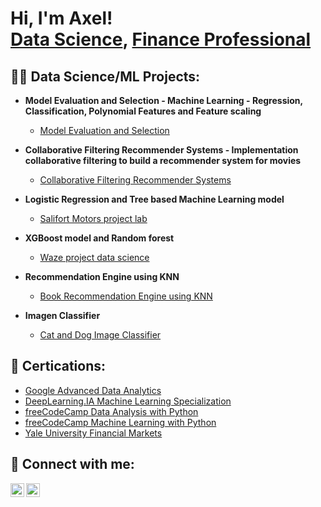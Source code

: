 <h1>Hi, I'm Axel! <br/><a href="https://github.com/axelengelmann">Data Science</a>, <a href="https://www.linkedin.com/in/axel-engelmann/?locale=en_US">Finance Professional</a>

<h2>👨‍💻 Data Science/ML Projects:</h2>

- <b>Model Evaluation and Selection - Machine Learning - Regression, Classification, Polynomial Features and Feature scaling</b>
  - [Model Evaluation and Selection](https://github.com/axelengelmann/datascience_portfolio_axelengelmann/blob/main/Model_Evaluation_and_Selection_ML.ipynb)
 
- <b>Collaborative Filtering Recommender Systems - Implementation collaborative filtering to build a recommender system for movies </b>
  - [Collaborative Filtering Recommender Systems](https://github.com/axelengelmann/datascience_portfolio_axelengelmann/blob/main/Collaborative_Filtering_Recommender_Systems.ipynb)

- <b>Logistic Regression and Tree based Machine Learning model</b>
  - [Salifort Motors project lab](https://github.com/axelengelmann/datascience_portfolio_axelengelmann/blob/main/Salifort_Motors_project_lab.ipynb)
 
- <b>XGBoost model and Random forest</b>
  - [Waze project data science](https://github.com/axelengelmann/datascience_portfolio_axelengelmann/blob/main/waze_project_data_science.ipynb)
 
- <b>Recommendation Engine using KNN</b>
  - [Book Recommendation Engine using KNN](https://github.com/axelengelmann/datascience_portfolio_axelengelmann/blob/main/Book_recommendation.ipynb)
 
- <b>Imagen Classifier</b>
  - [Cat and Dog Image Classifier](https://github.com/axelengelmann/datascience_portfolio_axelengelmann/blob/main/cat_dog_fcc.ipynb)
 

 

 
  



<h2> 📄 Certications:</h2>

- [Google Advanced Data Analytics](https://www.coursera.org/account/accomplishments/specialization/certificate/949J87NUF6WY)
- [DeepLearning.IA Machine Learning Specialization](https://www.coursera.org/account/accomplishments/specialization/certificate/382H3V57VPS4)
- [freeCodeCamp Data Analysis with Python](https://www.freecodecamp.org/certification/axelengelmann/data-analysis-with-python-v7)
- [freeCodeCamp Machine Learning with Python](https://www.freecodecamp.org/certification/axelengelmann/machine-learning-with-python-v7)
- [Yale University Financial Markets](https://www.coursera.org/account/accomplishments/verify/L3UMJBUN7UR4?utm_source=link&utm_medium=certificate&utm_content=cert_image&utm_campaign=sharing_cta&utm_product=course)


<h2> 🤳 Connect with me:</h2>

[<img align="left" alt="JoshMadakor | LinkedIn" width="22px" src="https://cdn.jsdelivr.net/npm/simple-icons@v3/icons/linkedin.svg" />][linkedin]
[<img align="left" alt="JoshMadakor | Instagram" width="22px" src="https://cdn.jsdelivr.net/npm/simple-icons@v3/icons/instagram.svg" />][instagram]

[instagram]: https://www.instagram.com/axelengelmann/
[linkedin]: https://linkedin.com/in/axel-engelmann
